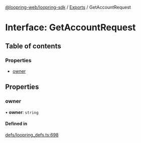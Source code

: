 [@loopring-web/loopring-sdk](../README.md) / [Exports](../modules.md) / GetAccountRequest

# Interface: GetAccountRequest

## Table of contents

### Properties

- [owner](GetAccountRequest.md#owner)

## Properties

### owner

• **owner**: `string`

#### Defined in

[defs/loopring_defs.ts:698](https://github.com/Loopring/loopring_sdk/blob/edf273a/src/defs/loopring_defs.ts#L698)

